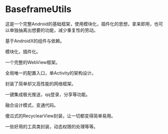 # BaseframeUtils
这是一个完整Android的基础框架，使用模块化，插件化的思想，拿来即用，也可以单独抽离出想要的功能，减少重复性的劳动。



基于AndroidX的组件与依赖。

模块化，插件化。

一个完整的WebView框架。

全局唯一的配置入口，单Activity的架构设计。

封装了简单却又高性能的网络框架。

一键集成极光推送，qq登录，分享等功能。

融合设计模式，变通代码。

傻瓜式的RecyclearView封装，让一切都变得简单易用。

一些好用的工具类封装，动态权限的处理等等。
